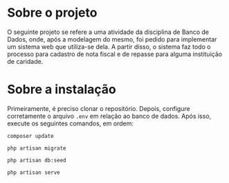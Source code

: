 # Sobre o projeto

O seguinte projeto se refere a uma atividade da disciplina de Banco de Dados, onde, após a modelagem do mesmo, foi pedido para implementar um sistema web que utiliza-se dela. A partir disso, o sistema faz todo o processo para cadastro de nota fiscal e de repasse para alguma instituição de caridade.

# Sobre a instalação

Primeiramente, é preciso clonar o repositório. Depois, configure corretamente o arquivo `.env` em relação ao banco de dados. Após isso, execute os seguintes comandos, em ordem:

```
composer update

php artisan migrate

php artisan db:seed

php artisan serve
```